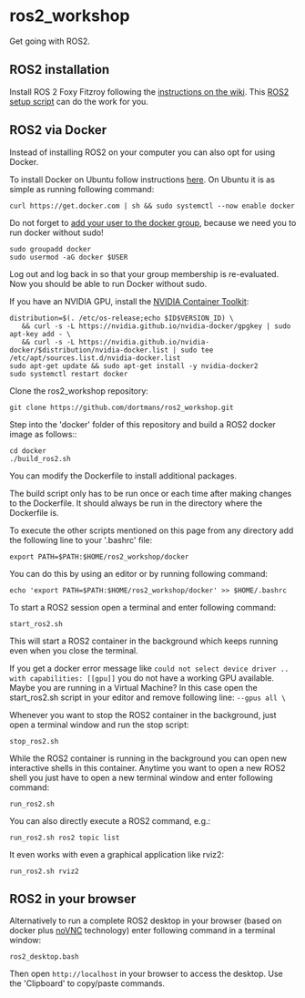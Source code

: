# ros2_workshop

Get going with ROS2.

## ROS2 installation

Install ROS 2 Foxy Fitzroy following the [instructions on the wiki](https://index.ros.org/doc/ros2/Installation/Foxy/).
This [ROS2 setup script](https://github.com/Tiryoh/ros2_setup_scripts_ubuntu) can do the work for you.

## ROS2 via Docker

Instead of installing ROS2 on your computer you can also opt for using Docker.

To install Docker on Ubuntu follow instructions [here](https://docs.docker.com/engine/install/ubuntu/). On Ubuntu it is as simple as running following command:
```
curl https://get.docker.com | sh && sudo systemctl --now enable docker
```

Do not forget to [add your user to the docker group](https://docs.docker.com/engine/install/linux-postinstall/), because we need you to run docker without sudo!
```
sudo groupadd docker
sudo usermod -aG docker $USER
```

Log out and log back in so that your group membership is re-evaluated. 
Now you should be able to run Docker without sudo.

If you have an NVIDIA GPU, install the [NVIDIA Container Toolkit](https://docs.nvidia.com/datacenter/cloud-native/container-toolkit/install-guide.html#docker):
```
distribution=$(. /etc/os-release;echo $ID$VERSION_ID) \
   && curl -s -L https://nvidia.github.io/nvidia-docker/gpgkey | sudo apt-key add - \
   && curl -s -L https://nvidia.github.io/nvidia-docker/$distribution/nvidia-docker.list | sudo tee /etc/apt/sources.list.d/nvidia-docker.list
sudo apt-get update && sudo apt-get install -y nvidia-docker2
sudo systemctl restart docker
```

Clone the ros2_workshop repository:
```
git clone https://github.com/dortmans/ros2_workshop.git
```

Step into the 'docker' folder of this repository and build a ROS2 docker image as follows::
```
cd docker
./build_ros2.sh
```

You can modify the Dockerfile to install additional packages.

The build script only has to be run once or each time after making changes to the Dockerfile.
It should always be run in the directory where the Dockerfile is. 

To execute the other scripts mentioned on this page from any directory add the following line to your '.bashrc' file:
```
export PATH=$PATH:$HOME/ros2_workshop/docker
```

You can do this by using an editor or by running following command:
```
echo 'export PATH=$PATH:$HOME/ros2_workshop/docker' >> $HOME/.bashrc
```

To start a ROS2 session open a terminal and enter following command:
```
start_ros2.sh
```
This will start a ROS2 container in the background which keeps running even when you close the terminal.

If you get a docker error message like `could not select device driver .. with capabilities: [[gpu]]` you do not have a working GPU available. Maybe you are running in a Virtual Machine?
In this case open the start_ros2.sh script in your editor and remove following line: `--gpus all \`

Whenever you want to stop the ROS2 container in the background, just open a terminal window and run the stop script:
```
stop_ros2.sh
```

While the ROS2 container is running in the background you can open new  interactive shells in this container. Anytime you want to open a new ROS2 shell you just have to open a new terminal window and enter following command:
```
run_ros2.sh
```

You can also directly execute a ROS2 command, e.g.:
```
run_ros2.sh ros2 topic list
```

It even works with even a graphical application like rviz2:
```
run_ros2.sh rviz2
```

## ROS2 in your browser

Alternatively to run a complete ROS2 desktop in your browser (based on docker plus [noVNC](https://novnc.com) technology) enter following command in a terminal window:
```
ros2_desktop.bash
```
Then open `http://localhost` in your browser to access the desktop.
Use the 'Clipboard' to copy/paste commands.
